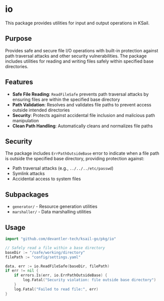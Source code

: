 # io

This package provides utilities for input and output operations in KSail.

## Purpose

Provides safe and secure file I/O operations with built-in protection against path traversal attacks and other security vulnerabilities. The package includes utilities for reading and writing files safely within specified base directories.

## Features

- **Safe File Reading**: `ReadFileSafe` prevents path traversal attacks by ensuring files are within the specified base directory
- **Path Validation**: Resolves and validates file paths to prevent access outside intended directories
- **Security**: Protects against accidental file inclusion and malicious path manipulation
- **Clean Path Handling**: Automatically cleans and normalizes file paths

## Security

The package includes `ErrPathOutsideBase` error to indicate when a file path is outside the specified base directory, providing protection against:
- Path traversal attacks (e.g., `../../../etc/passwd`)
- Symlink attacks
- Accidental access to system files

## Subpackages

- `generator/` - Resource generation utilities
- `marshaller/` - Data marshalling utilities

## Usage

```go
import "github.com/devantler-tech/ksail-go/pkg/io"

// Safely read a file within a base directory
baseDir := "/safe/working/directory"
filePath := "config/settings.yaml"

data, err := io.ReadFileSafe(baseDir, filePath)
if err != nil {
    if errors.Is(err, io.ErrPathOutsideBase) {
        log.Fatal("Security violation: file outside base directory")
    }
    log.Fatal("Failed to read file:", err)
}
```